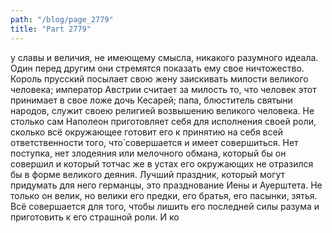 ```yaml
---
path: "/blog/page_2779"
title: "Part 2779"
---
```


у славы и величия, не имеющему смысла, никакого разумного идеала. Один перед другим они стремятся показать ему свое ничтожество. Король прусский посылает свою жену заискивать милости великого человека; император Австрии считает за милость то, что человек этот принимает в свое ложе дочь Кесарей; папа, блюститель святыни народов, служит своею религией возвышению великого человека. Не столько сам Наполеон приготовляет себя для исполнения своей роли, сколько всё окружающее готовит его к принятию на себя всей ответственности того, что̀ совершается и имеет совершиться. Нет поступка, нет злодеяния или мелочного обмана, который бы он совершил и который тотчас же в устах его окружающих не отразился бы в форме великого деяния. Лучший праздник, который могут придумать для него германцы, это празднование Иены и Ауерштета. Не только он велик, но велики его предки, его братья, его пасынки, зятья. Всё совершается для того, чтобы лишить его последней силы разума и приготовить к его страшной роли. И ко
